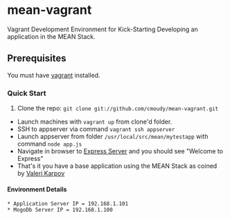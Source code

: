 mean-vagrant
============

Vagrant Development Environment for Kick-Starting Developing an application in the MEAN Stack.

## Prerequisites
  You must have [vagrant](http://www.vagrantup.com/) installed.

### Quick Start
1. Clone the repo: `git clone git://github.com/cmoudy/mean-vagrant.git`
* Launch machines with `vagrant up` from clone'd folder.
* SSH to appserver via command `vagrant ssh appserver`
* Launch appserver from folder `/usr/local/src/mean/mytestapp` with command `node app.js`
* Navigate in browser to [Express Server](http://192.168.1.12:3000/) and you should see "Welcome to Express"
* That's it you have a base application using the MEAN Stack as coined by [Valeri Karpov](http://blog.mongodb.org/post/49262866911/the-mean-stack-mongodb-expressjs-angularjs-and)

#### Environment Details
    * Application Server IP = 192.168.1.101
    * MogoDb Server IP = 192.168.1.100

